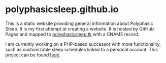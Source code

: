 # polyphasicsleep.github.io
This is a static website providing general information about Polyphasic Sleep. It is my first attempt at creating a website.
It is hosted by GitHub Pages and mapped to [polyphasicsleep.tk](https://www.polyphasicsleep.tk) with a CNAME record.

I am currently working on a PHP-based successor with more functionality, such as customizable sleep schedules linked to a personal account.
This project can be found [here](https://github.com/PolyphasicSleep/PHPolySleep).
